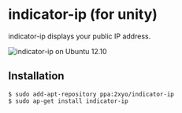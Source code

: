 indicator-ip (for unity)
=======================

indicator-ip displays your public IP address.

![indicator-ip on Ubuntu 12.10](http://img824.imageshack.us/img824/9011/indicatorip.png "indicator-ip")


Installation
-----------

	$ sudo add-apt-repository ppa:2xyo/indicator-ip
	$ sudo ap-get install indicator-ip